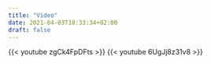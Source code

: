 ```yaml
---
title: "Video"
date: 2021-04-03T18:33:34+02:00
draft: false
---
```


{{< youtube zgCk4FpDFts >}}
{{< youtube 6UgJj8z31v8 >}}
